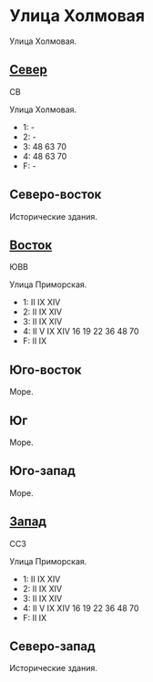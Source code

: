 # Улица Холмовая

Улица Холмовая.

## [Север](./505135.md)

СВ

Улица Холмовая.

* 1:    -
* 2:    -
* 3:    48  63  70
* 4:    48  63  70
* F:    -

## Северо-восток

Исторические здания.

## [Восток](./520150.md)

ЮВВ

Улица Приморская.

* 1:    II  IX  XIV
* 2:    II  IX  XIV
* 3:    II  IX  XIV
* 4:    II  V   IX  XIV 16  19  22  36  48  70
* F:    II  IX

## Юго-восток

Море.

## Юг

Море.

## Юго-запад

Море.

## [Запад](./500150.md)

ССЗ

Улица Приморская.

* 1:    II  IX  XIV
* 2:    II  IX  XIV
* 3:    II  IX  XIV
* 4:    II  V   IX  XIV 16  19  22  36  48  70
* F:    II  IX

## Северо-запад

Исторические здания.
